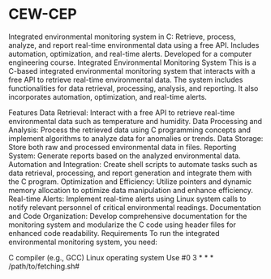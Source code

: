 # CEW-CEP
Integrated environmental monitoring system in C: Retrieve, process, analyze, and report real-time environmental data using a free API. Includes automation, optimization, and real-time alerts. Developed for a computer engineering course. Integrated Environmental Monitoring System This is a C-based integrated environmental monitoring system that interacts with a free API to retrieve real-time environmental data. The system includes functionalities for data retrieval, processing, analysis, and reporting. It also incorporates automation, optimization, and real-time alerts.

Features Data Retrieval: Interact with a free API to retrieve real-time environmental data such as temperature and humidity. Data Processing and Analysis: Process the retrieved data using C programming concepts and implement algorithms to analyze data for anomalies or trends. Data Storage: Store both raw and processed environmental data in files. Reporting System: Generate reports based on the analyzed environmental data. Automation and Integration: Create shell scripts to automate tasks such as data retrieval, processing, and report generation and integrate them with the C program. Optimization and Efficiency: Utilize pointers and dynamic memory allocation to optimize data manipulation and enhance efficiency. Real-time Alerts: Implement real-time alerts using Linux system calls to notify relevant personnel of critical environmental readings. Documentation and Code Organization: Develop comprehensive documentation for the monitoring system and modularize the C code using header files for enhanced code readability. Requirements To run the integrated environmental monitoring system, you need:

C compiler (e.g., GCC) Linux operating system
Use #0 3 * * * /path/to/fetching.sh# 

